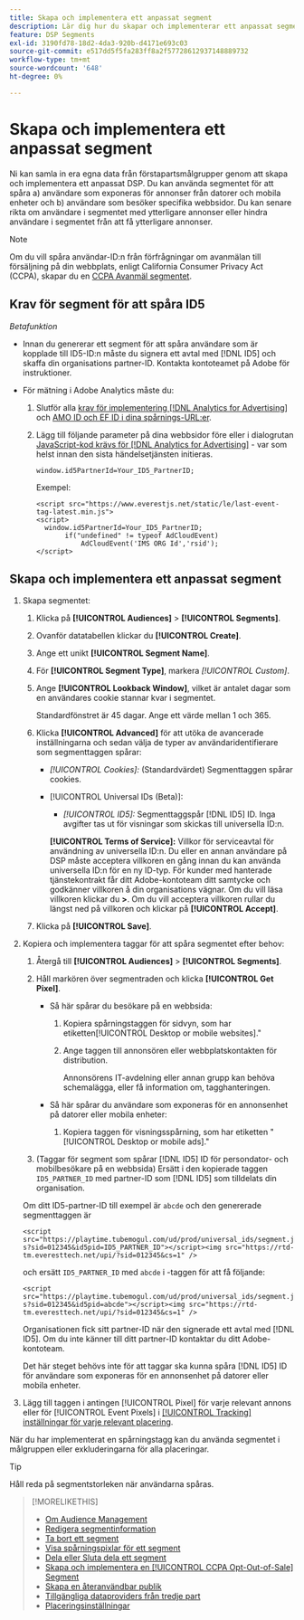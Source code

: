 ```yaml
---
title: Skapa och implementera ett anpassat segment
description: Lär dig hur du skapar och implementerar ett anpassat segment för att spåra användare som exponeras för annonser eller användare som besöker dina webbsidor.
feature: DSP Segments
exl-id: 3190fd78-18d2-4da3-920b-d4171e693c03
source-git-commit: e517dd5f5fa283ff8a2f57728612937148889732
workflow-type: tm+mt
source-wordcount: '648'
ht-degree: 0%

---
```


# Skapa och implementera ett anpassat segment

Ni kan samla in era egna data från förstapartsmålgrupper genom att skapa och implementera ett anpassat DSP. Du kan använda segmentet för att spåra a) användare som exponeras för annonser från datorer och mobila enheter och b) användare som besöker specifika webbsidor. Du kan senare rikta om användare i segmentet med ytterligare annonser eller hindra användare i segmentet från att få ytterligare annonser.

>[!NOTE]
>
>Om du vill spåra användar-ID:n från förfrågningar om avanmälan till försäljning på din webbplats, enligt California Consumer Privacy Act (CCPA), skapar du en [CCPA Avanmäl segmentet](ccpa-opt-out-segment-create.md).

## Krav för segment för att spåra ID5

*Betafunktion*

* Innan du genererar ett segment för att spåra användare som är kopplade till ID5-ID:n måste du signera ett avtal med [!DNL ID5] och skaffa din organisations partner-ID. Kontakta kontoteamet på Adobe för instruktioner.

* För mätning i Adobe Analytics måste du:

   1. Slutför alla [krav för implementering [!DNL Analytics for Advertising]](/help/integrations/analytics/prerequisites.md) och [AMO ID och EF ID i dina spårnings-URL:er](/help/integrations/analytics/ids.md).

   1. Lägg till följande parameter på dina webbsidor före eller i dialogrutan [JavaScript-kod krävs för [!DNL Analytics for Advertising]](/help/integrations/analytics/javascript.md) - var som helst innan den sista händelsetjänsten initieras.

      ```window.id5PartnerId=Your_ID5_PartnerID;```

      Exempel:

      ```
      <script src="https://www.everestjs.net/static/le/last-event-tag-latest.min.js">
      <script>
        window.id5PartnerId=Your_ID5_PartnerID;
             if("undefined" != typeof AdCloudEvent)
                 AdCloudEvent('IMS ORG Id','rsid');
      </script>
      ```

## Skapa och implementera ett anpassat segment

1. Skapa segmentet:

   1. Klicka på **[!UICONTROL Audiences]** > **[!UICONTROL Segments]**.

   1. Ovanför datatabellen klickar du **[!UICONTROL Create]**.

   1. Ange ett unikt **[!UICONTROL Segment Name]**.

   1. För **[!UICONTROL Segment Type]**, markera *[!UICONTROL Custom]*.

   1. Ange **[!UICONTROL Lookback Window]**, vilket är antalet dagar som en användares cookie stannar kvar i segmentet.

      Standardfönstret är 45 dagar. Ange ett värde mellan 1 och 365.

   1. Klicka **[!UICONTROL Advanced]** för att utöka de avancerade inställningarna och sedan välja de typer av användaridentifierare som segmenttaggen spårar:

      * *[!UICONTROL Cookies]:* (Standardvärdet) Segmenttaggen spårar cookies.

      * [!UICONTROL Universal IDs (Beta)]:

         * *[!UICONTROL ID5]:* Segmenttaggspår [!DNL ID5] ID. Inga avgifter tas ut för visningar som skickas till universella ID:n.

        **[!UICONTROL Terms of Service]:** Villkor för serviceavtal för användning av universella ID:n. Du eller en annan användare på DSP måste acceptera villkoren en gång innan du kan använda universella ID:n för en ny ID-typ. För kunder med hanterade tjänstekontrakt får ditt Adobe-kontoteam ditt samtycke och godkänner villkoren å din organisations vägnar. Om du vill läsa villkoren klickar du **>**. Om du vill acceptera villkoren rullar du längst ned på villkoren och klickar på **[!UICONTROL Accept]**.

   1. Klicka på **[!UICONTROL Save]**.

1. Kopiera och implementera taggar för att spåra segmentet efter behov:

   1. Återgå till **[!UICONTROL Audiences]** > **[!UICONTROL Segments]**.

   1. Håll markören över segmentraden och klicka **[!UICONTROL Get Pixel]**.

      * Så här spårar du besökare på en webbsida:

         1. Kopiera spårningstaggen för sidvyn, som har etiketten[!UICONTROL Desktop or mobile websites].&quot;

         1. Ange taggen till annonsören eller webbplatskontakten för distribution.

            Annonsörens IT-avdelning eller annan grupp kan behöva schemalägga, eller få information om, tagghanteringen.

      * Så här spårar du användare som exponeras för en annonsenhet på datorer eller mobila enheter:

         1. Kopiera taggen för visningsspårning, som har etiketten &quot;[!UICONTROL Desktop or mobile ads].&quot;

   1. (Taggar för segment som spårar [!DNL ID5] ID för persondator- och mobilbesökare på en webbsida) Ersätt i den kopierade taggen `ID5_PARTNER_ID` med partner-ID som [!DNL ID5] som tilldelats din organisation.

   Om ditt ID5-partner-ID till exempel är `abcde` och den genererade segmenttaggen är

   ```<script src="https://playtime.tubemogul.com/ud/prod/universal_ids/segment.js?sid=012345&id5pid=ID5_PARTNER_ID"></script><img src="https://rtd-tm.everesttech.net/upi/?sid=012345&cs=1" />```

   och ersätt `ID5_PARTNER_ID` med `abcde` i -taggen för att få följande:

   ```<script src="https://playtime.tubemogul.com/ud/prod/universal_ids/segment.js?sid=012345&id5pid=abcde"></script><img src="https://rtd-tm.everesttech.net/upi/?sid=012345&cs=1" />```

   Organisationen fick sitt partner-ID när den signerade ett avtal med [!DNL ID5]. Om du inte känner till ditt partner-ID kontaktar du ditt Adobe-kontoteam.

   Det här steget behövs inte för att taggar ska kunna spåra [!DNL ID5] ID för användare som exponeras för en annonsenhet på datorer eller mobila enheter.

1. Lägg till taggen i antingen [!UICONTROL Pixel] för varje relevant annons eller för [!UICONTROL Event Pixels] i [[!UICONTROL Tracking] inställningar för varje relevant placering](/help/dsp/campaign-management/placements/placement-settings.md#placement-tracking).

När du har implementerat en spårningstagg kan du använda segmentet i målgruppen eller exkluderingarna för alla placeringar.

>[!TIP]
>
>Håll reda på segmentstorleken när användarna spåras.

>[!MORELIKETHIS]
>
>* [Om Audience Management](audience-about.md)
>* [Redigera segmentinformation](segment-edit.md)
>* [Ta bort ett segment](segment-delete.md)
>* [Visa spårningspixlar för ett segment](segment-view-pixels.md)
>* [Dela eller Sluta dela ett segment](segment-share.md)
>* [Skapa och implementera en [!UICONTROL CCPA Opt-Out-of-Sale] Segment](ccpa-opt-out-segment-create.md)
>* [Skapa en återanvändbar publik](reusable-audience-create.md)
>* [Tillgängliga dataproviders från tredje part](third-party-data-providers.md)
>* [Placeringsinställningar](/help/dsp/campaign-management/placements/placement-settings.md)
